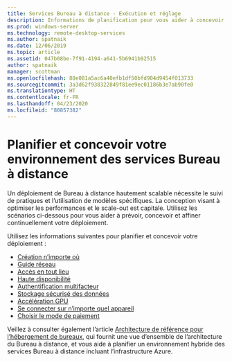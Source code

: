 ```yaml
---
title: Services Bureau à distance - Exécution et réglage
description: Informations de planification pour vous aider à concevoir votre déploiement de Bureau à distance.
ms.prod: windows-server
ms.technology: remote-desktop-services
ms.author: spatnaik
ms.date: 12/06/2019
ms.topic: article
ms.assetid: 047b08be-7f91-4194-a641-5b6941b92515
author: spatnaik
manager: scottman
ms.openlocfilehash: 88e081a5ac6a40efb1df50bfd904d9454f013733
ms.sourcegitcommit: 3a3d62f938322849f81ee9ec01186b3e7ab90fe0
ms.translationtype: HT
ms.contentlocale: fr-FR
ms.lasthandoff: 04/23/2020
ms.locfileid: "80857382"
---
```

# <a name="plan-and-design-your-remote-desktop-services-environment"></a>Planifier et concevoir votre environnement des services Bureau à distance

Un déploiement de Bureau à distance hautement scalable nécessite le suivi de pratiques et l’utilisation de modèles spécifiques.
La conception visant à optimiser les performances et le scale-out est capitale. Utilisez les scénarios ci-dessous pour vous aider à prévoir, concevoir et affiner continuellement votre déploiement.

Utilisez les informations suivantes pour planifier et concevoir votre déploiement :

- [Création n’importe où](rds-plan-build-anywhere.md)
- [Guide réseau](network-guidance.md)
- [Accès en tout lieu](rds-plan-access-from-anywhere.md)
- [Haute disponibilité](rds-plan-high-availability.md)
- [Authentification multifacteur](rds-plan-mfa.md)
- [Stockage sécurisé des données](rds-plan-secure-data-storage.md)
- [Accélération GPU](rds-graphics-virtualization.md)
- [Se connecter sur n’importe quel appareil](rds-plan-connect-from-any-device.md)
- [Choisir le mode de paiement](rds-plan-choose-how-you-pay.md)

Veillez à consulter également l’article [Architecture de référence pour l’hébergement de bureaux](desktop-hosting-reference-architecture.md), qui fournit une vue d’ensemble de l’architecture du Bureau à distance, et vous aide à planifier un environnement hybride des services Bureau à distance incluant l’infrastructure Azure.

